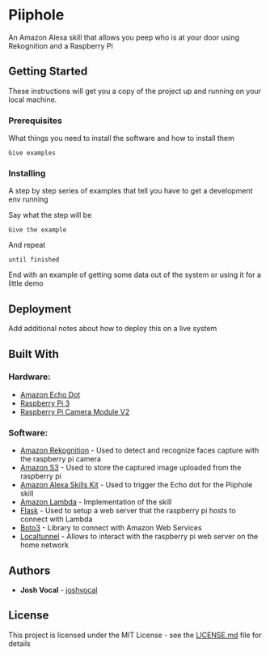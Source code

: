 # Piiphole
An Amazon Alexa skill that allows you peep who is at your door using Rekognition and a Raspberry Pi

## Getting Started

These instructions will get you a copy of the project up and running on your local machine.

### Prerequisites

What things you need to install the software and how to install them

```
Give examples
```

### Installing

A step by step series of examples that tell you have to get a development env running

Say what the step will be

```
Give the example
```

And repeat

```
until finished
```

End with an example of getting some data out of the system or using it for a little demo

## Deployment

Add additional notes about how to deploy this on a live system

## Built With

### Hardware:
* [Amazon Echo Dot](https://www.amazon.ca/Echo-Dot-2nd-Generation-Black/dp/B07456NHZ7/ref=sr_1_1?ie=UTF8&qid=1519593290&sr=8-1&keywords=alexa+dot&dpID=41iz5Tw82IL&preST=_SY300_QL70_&dpSrc=srch)
* [Raspberry Pi 3](https://www.amazon.ca/Raspberry-Pi-RASPBERRYPI3-MODB-1GB-Model-Motherboard/dp/B01CD5VC92/ref=sr_1_3?ie=UTF8&qid=1519593310&sr=8-3&keywords=raspberry+pi+3&dpID=51Vt9f26ryL&preST=_SX300_QL70_&dpSrc=srch)
* [Raspberry Pi Camera Module V2](https://www.amazon.ca/Raspberry-Pi-Camera-Module-Megapixel/dp/B01ER2SKFS/ref=sr_1_1?s=electronics&ie=UTF8&qid=1519593328&sr=1-1&keywords=raspberry+pi+camera+module+v2&dpID=41oaX6czzQL&preST=_SY300_QL70_&dpSrc=srch)

### Software:
* [Amazon Rekognition](https://aws.amazon.com/rekognition/) - Used to detect and recognize faces capture with the raspberry pi camera
* [Amazon S3](https://aws.amazon.com/s3/) - Used to store the captured image uploaded from the raspberry pi
* [Amazon Alexa Skills Kit](https://developer.amazon.com/alexa-skills-kit) - Used to trigger the Echo dot for the Piiphole skill
* [Amazon Lambda](https://aws.amazon.com/lambda/) - Implementation of the skill
* [Flask](http://flask.pocoo.org/) - Used to setup a web server that the raspberry pi hosts to connect with Lambda
* [Boto3](https://github.com/boto/boto3) - Library to connect with Amazon Web Services
* [Localtunnel](https://localtunnel.github.io/www/) - Allows to interact with the raspberry pi web server on the home network
 
## Authors

* **Josh Vocal** - [joshvocal](https://github.com/joshvocal)

## License

This project is licensed under the MIT License - see the [LICENSE.md](LICENSE.md) file for details
